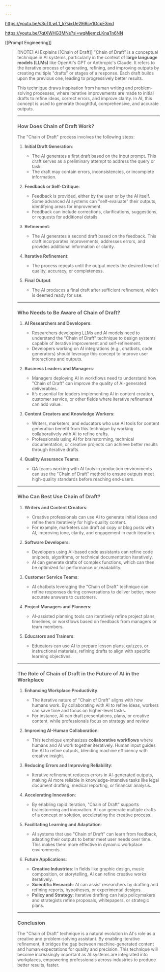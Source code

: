 ```yaml
---

---
```

https://youtu.be/s3uTtLwL1_k?si=Ue2l66cy1GcpE3md

https://youtu.be/7qtXWHG3MNs?si=wqMjemzLKnaTn6NN

[[Prompt Engineering]]

> [!NOTE] AI Explains [[Chain of Draft]]
> "Chain of Draft" is a conceptual technique in AI systems, particularly in the context of **large language models (LLMs)** like OpenAI's GPT or Anthropic's Claude. It refers to the iterative process of generating, refining, and improving outputs by creating multiple "drafts" or stages of a response. Each draft builds upon the previous one, leading to progressively better results.
> 
> This technique draws inspiration from human writing and problem-solving processes, where iterative improvements are made to initial drafts to refine ideas, correct errors, and improve clarity. In AI, this concept is used to generate thoughtful, comprehensive, and accurate outputs.
> 
> ---
> 
> ### **How Does Chain of Draft Work?**
> 
> The "Chain of Draft" process involves the following steps:
> 
> 1. **Initial Draft Generation**:
>     
>     - The AI generates a first draft based on the input prompt. This draft serves as a preliminary attempt to address the query or task.
>     - The draft may contain errors, inconsistencies, or incomplete information.
> 2. **Feedback or Self-Critique**:
>     
>     - Feedback is provided, either by the user or by the AI itself. Some advanced AI systems can "self-evaluate" their outputs, identifying areas for improvement.
>     - Feedback can include corrections, clarifications, suggestions, or requests for additional details.
> 3. **Refinement**:
>     
>     - The AI generates a second draft based on the feedback. This draft incorporates improvements, addresses errors, and provides additional information or clarity.
> 4. **Iterative Refinement**:
>     
>     - The process repeats until the output meets the desired level of quality, accuracy, or completeness.
> 5. **Final Output**:
>     
>     - The AI produces a final draft after sufficient refinement, which is deemed ready for use.
> 
> ---
> 
> ### **Who Needs to Be Aware of Chain of Draft?**
> 
> 1. **AI Researchers and Developers**:
>     
>     - Researchers developing LLMs and AI models need to understand the "Chain of Draft" technique to design systems capable of iterative improvement and self-refinement.
>     - Developers working on AI integrations (e.g., chatbots, code generators) should leverage this concept to improve user interactions and outputs.
> 2. **Business Leaders and Managers**:
>     
>     - Managers deploying AI in workflows need to understand how "Chain of Draft" can improve the quality of AI-generated deliverables.
>     - It’s essential for leaders implementing AI in content creation, customer service, or other fields where iterative refinement can add value.
> 3. **Content Creators and Knowledge Workers**:
>     
>     - Writers, marketers, and educators who use AI tools for content generation benefit from this technique by working collaboratively with AI to refine drafts.
>     - Professionals using AI for brainstorming, technical documentation, or creative projects can achieve better results through iterative drafts.
> 4. **Quality Assurance Teams**:
>     
>     - QA teams working with AI tools in production environments can use the "Chain of Draft" method to ensure outputs meet high-quality standards before reaching end-users.
> 
> ---
> 
> ### **Who Can Best Use Chain of Draft?**
> 
> 1. **Writers and Content Creators**:
>     
>     - Creative professionals can use AI to generate initial ideas and refine them iteratively for high-quality content.
>     - For example, marketers can draft ad copy or blog posts with AI, improving tone, clarity, and engagement in each iteration.
> 2. **Software Developers**:
>     
>     - Developers using AI-based code assistants can refine code snippets, algorithms, or technical documentation iteratively.
>     - AI can generate drafts of complex functions, which can then be optimized for performance or readability.
> 3. **Customer Service Teams**:
>     
>     - AI chatbots leveraging the "Chain of Draft" technique can refine responses during conversations to deliver better, more accurate answers to customers.
> 4. **Project Managers and Planners**:
>     
>     - AI-assisted planning tools can iteratively refine project plans, timelines, or workflows based on feedback from managers or team members.
> 5. **Educators and Trainers**:
>     
>     - Educators can use AI to prepare lesson plans, quizzes, or instructional materials, refining drafts to align with specific learning objectives.
> 
> ---
> 
> ### **The Role of Chain of Draft in the Future of AI in the Workplace**
> 
> 1. **Enhancing Workplace Productivity**:
>     
>     - The iterative nature of "Chain of Draft" aligns with how humans work. By collaborating with AI to refine ideas, workers can save time and focus on higher-level tasks.
>     - For instance, AI can draft presentations, plans, or creative content, while professionals focus on strategy and review.
> 2. **Improving AI-Human Collaboration**:
>     
>     - This technique emphasizes **collaborative workflows** where humans and AI work together iteratively. Human input guides the AI to refine outputs, blending machine efficiency with creative insight.
> 3. **Reducing Errors and Improving Reliability**:
>     
>     - Iterative refinement reduces errors in AI-generated outputs, making AI more reliable in knowledge-intensive tasks like legal document drafting, medical reporting, or financial analysis.
> 4. **Accelerating Innovation**:
>     
>     - By enabling rapid iteration, "Chain of Draft" supports brainstorming and innovation. AI can generate multiple drafts of a concept or solution, accelerating the creative process.
> 5. **Facilitating Learning and Adaptation**:
>     
>     - AI systems that use "Chain of Draft" can learn from feedback, adapting their outputs to better meet user needs over time. This makes them more effective in dynamic workplace environments.
> 6. **Future Applications**:
>     
>     - **Creative Industries**: In fields like graphic design, music composition, or storytelling, AI can refine creative works iteratively.
>     - **Scientific Research**: AI can assist researchers by drafting and refining reports, hypotheses, or experimental designs.
>     - **Policy and Strategy**: Iterative drafting can help policymakers and strategists refine proposals, whitepapers, or strategic plans.
> 
> ---
> 
> ### **Conclusion**
> 
> The "Chain of Draft" technique is a natural evolution in AI's role as a creative and problem-solving assistant. By enabling iterative refinement, it bridges the gap between machine-generated content and human expectations for quality and precision. This technique will become increasingly important as AI systems are integrated into workplaces, empowering professionals across industries to produce better results, faster.